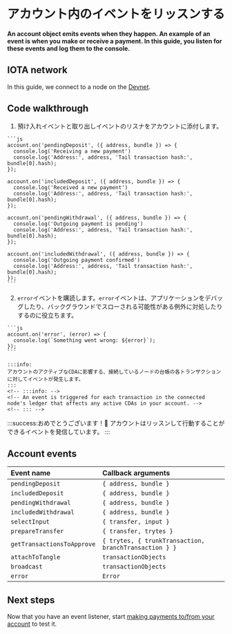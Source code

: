 # アカウント内のイベントをリッスンする
<!-- # Listen to events in an account -->

**An account object emits events when they happen. An example of an event is when you make or receive a payment. In this guide, you listen for these events and log them to the console.**

## IOTA network

In this guide, we connect to a node on the [Devnet](root://getting-started/0.1/network/iota-networks.md#devnet).

## Code walkthrough

1. 預け入れイベントと取り出しイベントのリスナをアカウントに添付します。
  <!-- 1. Attach listeners to your account for deposit and withdrawal events -->

    ```js
    account.on('pendingDeposit', ({ address, bundle }) => {
      console.log('Receiving a new payment')
      console.log('Address:', address, 'Tail transaction hash:', bundle[0].hash);
    });

    account.on('includedDeposit', ({ address, bundle }) => {
      console.log('Received a new payment')
      console.log('Address:', address, 'Tail transaction hash:', bundle[0].hash);
    });

    account.on('pendingWithdrawal', ({ address, bundle }) => {
      console.log('Outgoing payment is pending')
      console.log('Address:', address, 'Tail transaction hash:', bundle[0].hash);
    });

    account.on('includedWithdrawal', ({ address, bundle }) => {
      console.log('Outgoing payment confirmed')
      console.log('Address:', address, 'Tail transaction hash:', bundle[0].hash);
    });
    ```

2. `error`イベントを購読します。`error`イベントは、アプリケーションをデバッグしたり、バックグラウンドでスローされる可能性がある例外に対処したりするのに役立ちます。
  <!-- 2. Subscribe to `error` events. These events are useful for debugging your application and reacting to exceptions that may be thrown in the background. -->

    ```js
    account.on('error', (error) => {
      console.log(`Something went wrong: ${error}`);
    });
    ```

    :::info:
    アカウントのアクティブなCDAに影響する、接続しているノードの台帳の各トランザクションに対してイベントが発生します。
    :::
    <!-- :::info: -->
    <!-- An event is triggered for each transaction in the connected node's ledger that affects any active CDAs in your account. -->
    <!-- ::: -->

:::success:おめでとうございます！:tada:
アカウントはリッスンして行動することができるイベントを発信しています。
:::
<!-- :::success:Congratulations! :tada: -->
<!-- You're account can now emit events that you can listen to and act on. -->
<!-- ::: -->

## Account events

|**Event name**|**Callback arguments**|
| :----------| :----------|
|`pendingDeposit`|`{ address, bundle }`|
|`includedDeposit`|`{ address, bundle }`|
|`pendingWithdrawal`|`{ address, bundle }`|
|`includedWithdrawal`|`{ address, bundle }`|
|`selectInput`|`{ transfer, input }`|
|`prepareTransfer`|`{ transfer, trytes }`|
|`getTransactionsToApprove`|`{ trytes, { trunkTransaction, branchTransaction } }`|
|`attachToTangle`|`transactionObjects`|
|`broadcast`|`transactionObjects`|
|`error`|`Error`|

## Next steps

Now that you have an event listener, start [making payments to/from your account](../js/make-payment.md) to test it.
